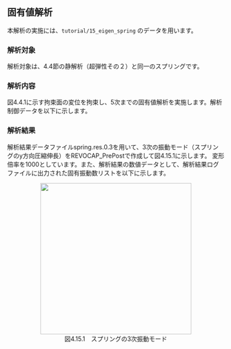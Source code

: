 ##  固有値解析

本解析の実施には、`tutorial/15_eigen_spring` のデータを用います。

### 解析対象

解析対象は、4.4節の静解析（超弾性その２）と同一のスプリングです。

### 解析内容

図4.4.1に示す拘束面の変位を拘束し、5次までの固有値解析を実施します。解析制御データを以下に示します。

### 解析結果

解析結果データファイルspring.res.0.3を用いて、3次の振動モード（スプリングのy方向圧縮伸長）をREVOCAP\_PrePostで作成して図4.15.1に示します。
変形倍率を1000としています。また、解析結果の数値データとして、解析結果ログファイルに出力された固有振動数リストを以下に示します。

<div style="text-align: center;">
<img src="../media/image15_01.png" width="350px"><br>
図4.15.1　スプリングの3次振動モード
</div>
